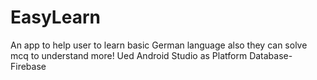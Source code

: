 # EasyLearn
An app to help user to learn basic German language also they can solve mcq to understand more!
Ued Android Studio as Platform
Database- Firebase
